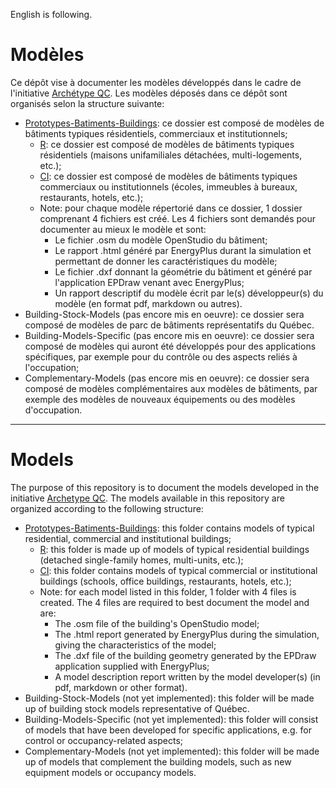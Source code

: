 English is following.  
  
# Modèles  
Ce dépôt vise à documenter les modèles développés dans le cadre de l'initiative [Archétype QC](https://github.com/Archetype-QC). Les modèles déposés dans ce dépôt sont organisés selon la structure suivante:  
- [Prototypes-Batiments-Buildings](https://github.com/Archetype-QC/models/tree/main/Prototypes-Batiments-Buildings): ce dossier est composé de modèles de bâtiments typiques résidentiels, commerciaux et institutionnels;  
  - [R](https://github.com/Archetype-QC/models/tree/main/Prototypes-Batiments-Buildings/R): ce dossier est composé de modèles de bâtiments typiques résidentiels (maisons unifamiliales détachées, multi-logements, etc.);  
  - [CI](https://github.com/Archetype-QC/models/tree/main/Prototypes-Batiments-Buildings/CI): ce dossier est composé de modèles de bâtiments typiques commerciaux ou institutionnels (écoles, immeubles à bureaux, restaurants, hotels, etc.);  
  - Note: pour chaque modèle répertorié dans ce dossier, 1 dossier comprenant 4 fichiers est créé. Les 4 fichiers sont demandés pour documenter au mieux le modèle et sont:  
    - Le fichier .osm du modèle OpenStudio du bâtiment;  
    - Le rapport .html généré par EnergyPlus durant la simulation et permettant de donner les caractéristiques du modèle;  
    - Le fichier .dxf donnant la géométrie du bâtiment et généré par l'application EPDraw venant avec EnergyPlus;  
    - Un rapport descriptif du modèle écrit par le(s) développeur(s) du modèle (en format pdf, markdown ou autres).   
- Building-Stock-Models (pas encore mis en oeuvre): ce dossier sera composé de modèles de parc de bâtiments représentatifs du Québec.   
- Building-Models-Specific (pas encore mis en oeuvre): ce dossier sera composé de modèles qui auront été développés pour des applications spécifiques, par exemple pour du contrôle ou des aspects reliés à l'occupation;  
- Complementary-Models (pas encore mis en oeuvre): ce dossier sera composé de modèles complémentaires aux modèles de bâtiments, par exemple des modèles de nouveaux équipements ou des modèles d'occupation.     
  
--------------------------------------------------------------------------------
# Models
The purpose of this repository is to document the models developed in the initiative [Archetype QC](https://github.com/Archetype-QC). The models available in this repository are organized according to the following structure:  
- [Prototypes-Batiments-Buildings](https://github.com/Archetype-QC/models/tree/main/Prototypes-Batiments-Buildings): this folder contains models of typical residential, commercial and institutional buildings;  
  - [R](https://github.com/Archetype-QC/models/tree/main/Prototypes-Batiments-Buildings/R): this folder is made up of models of typical residential buildings (detached single-family homes, multi-units, etc.);  
  - [CI](https://github.com/Archetype-QC/models/tree/main/Prototypes-Batiments-Buildings/CI): this folder contains models of typical commercial or institutional buildings (schools, office buildings, restaurants, hotels, etc.);  
  - Note: for each model listed in this folder, 1 folder with 4 files is created. The 4 files are required to best document the model and are:  
    - The .osm file of the building's OpenStudio model;  
    - The .html report generated by EnergyPlus during the simulation, giving the characteristics of the model;  
    - The .dxf file of the building geometry generated by the EPDraw application supplied with EnergyPlus;  
    - A model description report written by the model developer(s) (in pdf, markdown or other format).   
- Building-Stock-Models (not yet implemented): this folder will be made up of building stock models representative of Québec.  
- Building-Models-Specific (not yet implemented): this folder will consist of models that have been developed for specific applications, e.g. for control or occupancy-related aspects;  
- Complementary-Models (not yet implemented): this folder will be made up of models that complement the building models, such as new equipment models or occupancy models.